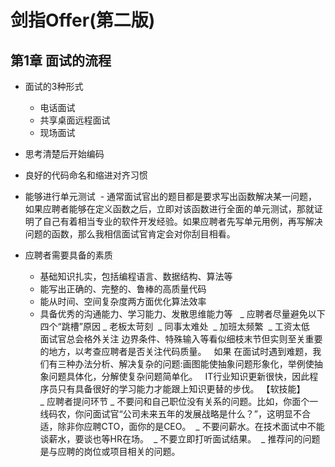 # 剑指Offer(第二版)

## 第1章 面试的流程

- 面试的3种形式
  - 电话面试
  - 共享桌面远程面试
  - 现场面试

- 思考清楚后开始编码
- 良好的代码命名和缩进对齐习惯
- 能够进行单元测试
  - 通常面试官出的题目都是要求写出函数解决某一问题，如果应聘者能够在定义函数之后，立即对该函数进行全面的单元测试，那就证明了自己有着相当专业的软件开发经验。如果应聘者先写单元用例，再写解决问题的函数，那么我相信面试官肯定会对你刮目相看。
  
- 应聘者需要具备的素质
  - 基础知识扎实，包括编程语言、数据结构、算法等
  - 能写出正确的、完整的、鲁棒的高质量代码
  - 能从时间、空间复杂度两方面优化算法效率
  - 具备优秀的沟通能力、学习能力、发散思维能力等
 
_ 应聘者尽量避免以下四个“跳槽”原因
  _ 老板太苛刻
  _ 同事太难处
  _ 加班太频繁
  _ 工资太低
 
面试官总会格外关注 边界条件、特殊输入等看似细枝末节但实则至关重要的地方，以考查应聘者是否关注代码质量。
 
如果 在面试时遇到难题，我们有三种办法分析、解决复杂的问题:画图能使抽象问题形象化，举例使抽象问题具体化，分解使复杂问题简单化。
 
IT行业知识更新很快，因此程序员只有具备很好的学习能力才能跟上知识更替的步伐。 【软技能】
 
_ 应聘者提问环节
  _ 不要问和自己职位没有关系的问题。比如，你面个一线码农，你问面试官“公司未来五年的发展战略是什么？”，这明显不合适，除非你应聘CTO，面你的是CEO。
  _ 不要问薪水。在技术面试中不能谈薪水，要谈也等HR在场。
  _ 不要立即打听面试结果。
  _ 推荐问的问题是与应聘的岗位或项目相关的问题。

